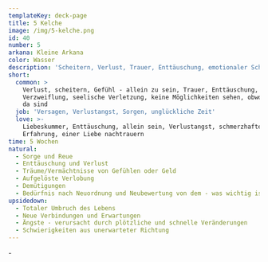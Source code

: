 ```yaml
---
templateKey: deck-page
title: 5 Kelche
image: /img/5-kelche.png
id: 40
number: 5
arkana: Kleine Arkana
color: Wasser
description: 'Scheitern, Verlust, Trauer, Enttäuschung, emotionaler Schmerz'
short:
  common: >
    Verlust, scheitern, Gefühl - allein zu sein, Trauer, Enttäuschung,
    Verzweiflung, seelische Verletzung, keine Möglichkeiten sehen, obwohl welche
    da sind
  job: 'Versagen, Verlustangst, Sorgen, unglückliche Zeit'
  love: >-
    Liebeskummer, Enttäuschung, allein sein, Verlustangst, schmerzhafte
    Erfahrung, einer Liebe nachtrauern
time: 5 Wochen
natural:
  - Sorge und Reue
  - Enttäuschung und Verlust
  - Träume/Vermächtnisse von Gefühlen oder Geld
  - Aufgelöste Verlobung
  - Demütigungen
  - Bedürfnis nach Neuordnung und Neubewertung von dem - was wichtig ist
upsidedown:
  - Totaler Umbruch des Lebens
  - Neue Verbindungen und Erwartungen
  - Ängste - verursacht durch plötzliche und schnelle Veränderungen
  - Schwierigkeiten aus unerwarteter Richtung
---
```

\-

